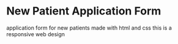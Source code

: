 <h1>New Patient Application Form</h1>
application form for new patients made with html and css
this is a responsive web design
